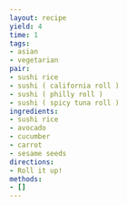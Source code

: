 ```yaml
---
layout: recipe
yield: 4
time: 1
tags:
- asian
- vegetarian
pair:
- sushi rice
- sushi ( california roll )
- sushi ( philly roll )
- sushi ( spicy tuna roll )
ingredients:
- sushi rice
- avocado
- cucumber
- carrot
- sesame seeds
directions:
- Roll it up!
methods:
- []
---
```

